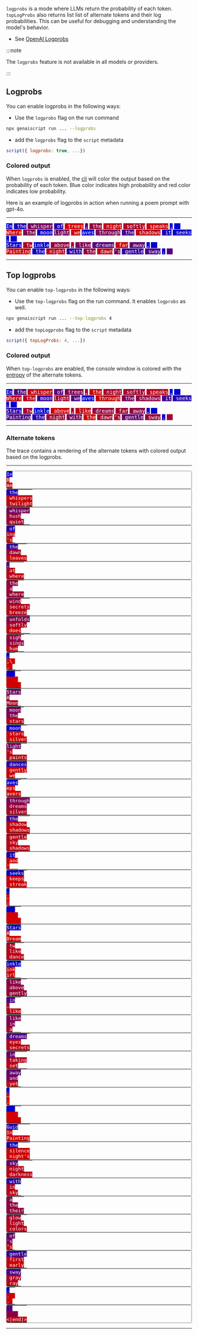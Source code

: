 
`logprobs` is a mode where LLMs return the probability of each token. `topLogProbs` also returns list list of alternate tokens
and their log probabilities. This can be useful for debugging and understanding the model's behavior.

- See [OpenAI Logprobs](https://cookbook.openai.com/examples/using_logprobs)

:::note

The `logprobs` feature is not available in all models or providers.

:::

## Logprobs

You can enable logprobs in the following ways:

- Use the `logprobs` flag on the run command

```sh
npx genaiscript run ... --logprobs
```

- add the `logprobs` flag to the `script` metadata

```js "logprobs: true"
script({ logprobs: true, ...})
```

### Colored output

When `logprobs` is enabled, the [cli](/genaiscript/reference/cli) will color the output based on the probability of each token.
Blue color indicates high probability and red color indicates low probability.


Here is an example of logprobs in action when running a poem prompt with gpt-4o. 

---


<span class="logprobs" title="97.7% (-0.02)" style="background: rgb(5, 0, 205); color: white; white-space: pre; font-family: monospace;">In</span>
<span class="logprobs" title="85.29% (-0.16)" style="background: rgb(31, 0, 179); color: white; white-space: pre; font-family: monospace;">&nbsp;the</span>
<span class="logprobs" title="44.3% (-0.81)" style="background: rgb(117, 0, 93); color: white; white-space: pre; font-family: monospace;">&nbsp;whisper</span>
<span class="logprobs" title="81.76% (-0.2)" style="background: rgb(38, 0, 172); color: white; white-space: pre; font-family: monospace;">&nbsp;of</span>
<span class="logprobs" title="0.26% (-5.95)" style="background: rgb(209, 0, 1); color: white; white-space: pre; font-family: monospace;">&nbsp;trees</span>
<span class="logprobs" title="59.33% (-0.52)" style="background: rgb(85, 0, 125); color: white; white-space: pre; font-family: monospace;">,</span>
<span class="logprobs" title="29.64% (-1.22)" style="background: rgb(148, 0, 62); color: white; white-space: pre; font-family: monospace;">&nbsp;the</span>
<span class="logprobs" title="7.45% (-2.6)" style="background: rgb(194, 0, 16); color: white; white-space: pre; font-family: monospace;">&nbsp;night</span>
<span class="logprobs" title="17.83% (-1.72)" style="background: rgb(173, 0, 37); color: white; white-space: pre; font-family: monospace;">&nbsp;softly</span>
<span class="logprobs" title="5.07% (-2.98)" style="background: rgb(199, 0, 11); color: white; white-space: pre; font-family: monospace;">&nbsp;speaks</span>
<span class="logprobs" title="99.99% (-0.0001)" style="background: rgb(0, 0, 210); color: white; white-space: pre; font-family: monospace;">,</span>
<span class="logprobs" title="99.85% (-0.002)" style="background: rgb(0, 0, 210); color: white; white-space: pre; font-family: monospace;">&nbsp;&nbsp;<br/></span>
<span class="logprobs" title="2.93% (-3.53)" style="background: rgb(204, 0, 6); color: white; white-space: pre; font-family: monospace;">Where</span>
<span class="logprobs" title="37.93% (-0.97)" style="background: rgb(130, 0, 80); color: white; white-space: pre; font-family: monospace;">&nbsp;the</span>
<span class="logprobs" title="92.55% (-0.08)" style="background: rgb(16, 0, 194); color: white; white-space: pre; font-family: monospace;">&nbsp;moon</span>
<span class="logprobs" title="44.93% (-0.8)" style="background: rgb(116, 0, 94); color: white; white-space: pre; font-family: monospace;">light</span>
<span class="logprobs" title="2.67% (-3.62)" style="background: rgb(204, 0, 6); color: white; white-space: pre; font-family: monospace;">&nbsp;we</span>
<span class="logprobs" title="99.93% (-0.001)" style="background: rgb(0, 0, 210); color: white; white-space: pre; font-family: monospace;">aves</span>
<span class="logprobs" title="41.06% (-0.89)" style="background: rgb(124, 0, 86); color: white; white-space: pre; font-family: monospace;">&nbsp;through</span>
<span class="logprobs" title="66.47% (-0.41)" style="background: rgb(70, 0, 140); color: white; white-space: pre; font-family: monospace;">&nbsp;the</span>
<span class="logprobs" title="9.79% (-2.32)" style="background: rgb(189, 0, 21); color: white; white-space: pre; font-family: monospace;">&nbsp;shadows</span>
<span class="logprobs" title="89.55% (-0.11)" style="background: rgb(22, 0, 188); color: white; white-space: pre; font-family: monospace;">&nbsp;it</span>
<span class="logprobs" title="94.19% (-0.06)" style="background: rgb(12, 0, 198); color: white; white-space: pre; font-family: monospace;">&nbsp;seeks</span>
<span class="logprobs" title="98.88% (-0.01)" style="background: rgb(2, 0, 208); color: white; white-space: pre; font-family: monospace;">.</span>
<span class="logprobs" title="99.98% (-0.0002)" style="background: rgb(0, 0, 210); color: white; white-space: pre; font-family: monospace;">&nbsp;&nbsp;<br/></span>
<span class="logprobs" title="94.53% (-0.06)" style="background: rgb(11, 0, 199); color: white; white-space: pre; font-family: monospace;">Stars</span>
<span class="logprobs" title="17.72% (-1.73)" style="background: rgb(173, 0, 37); color: white; white-space: pre; font-family: monospace;">&nbsp;tw</span>
<span class="logprobs" title="99.84% (-0.002)" style="background: rgb(0, 0, 210); color: white; white-space: pre; font-family: monospace;">inkle</span>
<span class="logprobs" title="29.51% (-1.22)" style="background: rgb(148, 0, 62); color: white; white-space: pre; font-family: monospace;">&nbsp;above</span>
<span class="logprobs" title="23.32% (-1.46)" style="background: rgb(161, 0, 49); color: white; white-space: pre; font-family: monospace;">,</span>
<span class="logprobs" title="38.94% (-0.94)" style="background: rgb(128, 0, 82); color: white; white-space: pre; font-family: monospace;">&nbsp;like</span>
<span class="logprobs" title="60.77% (-0.5)" style="background: rgb(82, 0, 128); color: white; white-space: pre; font-family: monospace;">&nbsp;dreams</span>
<span class="logprobs" title="0.65% (-5.04)" style="background: rgb(209, 0, 1); color: white; white-space: pre; font-family: monospace;">&nbsp;far</span>
<span class="logprobs" title="54.58% (-0.61)" style="background: rgb(95, 0, 115); color: white; white-space: pre; font-family: monospace;">&nbsp;away</span>
<span class="logprobs" title="99.98% (-0.0002)" style="background: rgb(0, 0, 210); color: white; white-space: pre; font-family: monospace;">,</span>
<span class="logprobs" title="99.97% (-0.0003)" style="background: rgb(0, 0, 210); color: white; white-space: pre; font-family: monospace;">&nbsp;&nbsp;<br/></span>
<span class="logprobs" title="2.97% (-3.52)" style="background: rgb(204, 0, 6); color: white; white-space: pre; font-family: monospace;">Painting</span>
<span class="logprobs" title="92.42% (-0.08)" style="background: rgb(16, 0, 194); color: white; white-space: pre; font-family: monospace;">&nbsp;the</span>
<span class="logprobs" title="12.22% (-2.1)" style="background: rgb(184, 0, 26); color: white; white-space: pre; font-family: monospace;">&nbsp;night</span>
<span class="logprobs" title="79.99% (-0.22)" style="background: rgb(42, 0, 168); color: white; white-space: pre; font-family: monospace;">&nbsp;with</span>
<span class="logprobs" title="30.31% (-1.19)" style="background: rgb(146, 0, 64); color: white; white-space: pre; font-family: monospace;">&nbsp;the</span>
<span class="logprobs" title="9.13% (-2.39)" style="background: rgb(191, 0, 19); color: white; white-space: pre; font-family: monospace;">&nbsp;dawn</span>
<span class="logprobs" title="43.62% (-0.83)" style="background: rgb(118, 0, 92); color: white; white-space: pre; font-family: monospace;">&#39;s</span>
<span class="logprobs" title="75.24% (-0.28)" style="background: rgb(52, 0, 158); color: white; white-space: pre; font-family: monospace;">&nbsp;gentle</span>
<span class="logprobs" title="65.6% (-0.42)" style="background: rgb(72, 0, 138); color: white; white-space: pre; font-family: monospace;">&nbsp;sway</span>
<span class="logprobs" title="99.24% (-0.01)" style="background: rgb(2, 0, 208); color: white; white-space: pre; font-family: monospace;">.</span>
<span class="logprobs" title="58.2% (-0.54)" style="background: rgb(88, 0, 122); color: white; white-space: pre; font-family: monospace;">&nbsp;&nbsp;</span>

---

## Top logprobs

You can enable `top-logprobs` in the following ways:

- Use the `top-logprobs` flag on the run command. It enables `logprobs` as well.

```sh
npx genaiscript run ... --top-logprobs 4
```

- add the `topLogprobs` flag to the `script` metadata

```js "logprobs: true"
script({ topLogProbs: 4, ...})
```

### Colored output

When `top-logprobs` are enabled, the console window is colored with the [entropy](https://people.math.harvard.edu/~ctm/home/text/others/shannon/entropy/entropy.pdf) of the alternate tokens. 

---

<span class="logprobs" title="0.1" style="background: rgb(21, 0, 189); color: white; white-space: pre; font-family: monospace;">In</span>
<span class="logprobs" title="0.4" style="background: rgb(83, 0, 127); color: white; white-space: pre; font-family: monospace;">&nbsp;the</span>
<span class="logprobs" title="0.93" style="background: rgb(196, 0, 14); color: white; white-space: pre; font-family: monospace;">&nbsp;whisper</span>
<span class="logprobs" title="0.43" style="background: rgb(91, 0, 119); color: white; white-space: pre; font-family: monospace;">&nbsp;of</span>
<span class="logprobs" title="0.6" style="background: rgb(126, 0, 84); color: white; white-space: pre; font-family: monospace;">&nbsp;trees</span>
<span class="logprobs" title="0.73" style="background: rgb(152, 0, 58); color: white; white-space: pre; font-family: monospace;">,</span>
<span class="logprobs" title="0.97" style="background: rgb(203, 0, 7); color: white; white-space: pre; font-family: monospace;">&nbsp;the</span>
<span class="logprobs" title="0.8" style="background: rgb(167, 0, 43); color: white; white-space: pre; font-family: monospace;">&nbsp;night</span>
<span class="logprobs" title="0.78" style="background: rgb(163, 0, 47); color: white; white-space: pre; font-family: monospace;">&nbsp;softly</span>
<span class="logprobs" title="0.87" style="background: rgb(183, 0, 27); color: white; white-space: pre; font-family: monospace;">&nbsp;speaks</span>
<span class="logprobs" title="0.001" style="background: rgb(0, 0, 210); color: white; white-space: pre; font-family: monospace;">,</span>
<span class="logprobs" title="0.01" style="background: rgb(2, 0, 208); color: white; white-space: pre; font-family: monospace;">&nbsp;&nbsp;<br/></span>
<span class="logprobs" title="0.87" style="background: rgb(183, 0, 27); color: white; white-space: pre; font-family: monospace;">Where</span>
<span class="logprobs" title="0.86" style="background: rgb(180, 0, 30); color: white; white-space: pre; font-family: monospace;">&nbsp;the</span>
<span class="logprobs" title="0.25" style="background: rgb(53, 0, 157); color: white; white-space: pre; font-family: monospace;">&nbsp;moon</span>
<span class="logprobs" title="0.75" style="background: rgb(157, 0, 53); color: white; white-space: pre; font-family: monospace;">light</span>
<span class="logprobs" title="0.39" style="background: rgb(82, 0, 128); color: white; white-space: pre; font-family: monospace;">&nbsp;we</span>
<span class="logprobs" title="0.01" style="background: rgb(1, 0, 209); color: white; white-space: pre; font-family: monospace;">aves</span>
<span class="logprobs" title="0.93" style="background: rgb(196, 0, 14); color: white; white-space: pre; font-family: monospace;">&nbsp;through</span>
<span class="logprobs" title="0.57" style="background: rgb(119, 0, 91); color: white; white-space: pre; font-family: monospace;">&nbsp;the</span>
<span class="logprobs" title="0.68" style="background: rgb(143, 0, 67); color: white; white-space: pre; font-family: monospace;">&nbsp;shadows</span>
<span class="logprobs" title="0.32" style="background: rgb(68, 0, 142); color: white; white-space: pre; font-family: monospace;">&nbsp;it</span>
<span class="logprobs" title="0.18" style="background: rgb(38, 0, 172); color: white; white-space: pre; font-family: monospace;">&nbsp;seeks</span>
<span class="logprobs" title="0.06" style="background: rgb(12, 0, 198); color: white; white-space: pre; font-family: monospace;">.</span>
<span class="logprobs" title="0.002" style="background: rgb(0, 0, 210); color: white; white-space: pre; font-family: monospace;">&nbsp;&nbsp;<br/></span>
<span class="logprobs" title="0.18" style="background: rgb(38, 0, 172); color: white; white-space: pre; font-family: monospace;">Stars</span>
<span class="logprobs" title="0.75" style="background: rgb(157, 0, 53); color: white; white-space: pre; font-family: monospace;">&nbsp;tw</span>
<span class="logprobs" title="0.01" style="background: rgb(2, 0, 208); color: white; white-space: pre; font-family: monospace;">inkle</span>
<span class="logprobs" title="0.98" style="background: rgb(206, 0, 4); color: white; white-space: pre; font-family: monospace;">&nbsp;above</span>
<span class="logprobs" title="0.78" style="background: rgb(163, 0, 47); color: white; white-space: pre; font-family: monospace;">,</span>
<span class="logprobs" title="0.94" style="background: rgb(197, 0, 13); color: white; white-space: pre; font-family: monospace;">&nbsp;like</span>
<span class="logprobs" title="0.71" style="background: rgb(149, 0, 61); color: white; white-space: pre; font-family: monospace;">&nbsp;dreams</span>
<span class="logprobs" title="0.77" style="background: rgb(161, 0, 49); color: white; white-space: pre; font-family: monospace;">&nbsp;far</span>
<span class="logprobs" title="0.69" style="background: rgb(144, 0, 66); color: white; white-space: pre; font-family: monospace;">&nbsp;away</span>
<span class="logprobs" title="0.002" style="background: rgb(0, 0, 210); color: white; white-space: pre; font-family: monospace;">,</span>
<span class="logprobs" title="0.003" style="background: rgb(1, 0, 209); color: white; white-space: pre; font-family: monospace;">&nbsp;&nbsp;<br/></span>
<span class="logprobs" title="0.37" style="background: rgb(77, 0, 133); color: white; white-space: pre; font-family: monospace;">Painting</span>
<span class="logprobs" title="0.17" style="background: rgb(37, 0, 173); color: white; white-space: pre; font-family: monospace;">&nbsp;the</span>
<span class="logprobs" title="0.75" style="background: rgb(158, 0, 52); color: white; white-space: pre; font-family: monospace;">&nbsp;night</span>
<span class="logprobs" title="0.57" style="background: rgb(120, 0, 90); color: white; white-space: pre; font-family: monospace;">&nbsp;with</span>
<span class="logprobs" title="0.99" style="background: rgb(208, 0, 2); color: white; white-space: pre; font-family: monospace;">&nbsp;the</span>
<span class="logprobs" title="0.79" style="background: rgb(166, 0, 44); color: white; white-space: pre; font-family: monospace;">&nbsp;dawn</span>
<span class="logprobs" title="0.81" style="background: rgb(170, 0, 40); color: white; white-space: pre; font-family: monospace;">&#39;s</span>
<span class="logprobs" title="0.49" style="background: rgb(103, 0, 107); color: white; white-space: pre; font-family: monospace;">&nbsp;gentle</span>
<span class="logprobs" title="0.73" style="background: rgb(154, 0, 56); color: white; white-space: pre; font-family: monospace;">&nbsp;sway</span>
<span class="logprobs" title="0.04" style="background: rgb(9, 0, 201); color: white; white-space: pre; font-family: monospace;">.</span>
<span class="logprobs" title="0.78" style="background: rgb(163, 0, 47); color: white; white-space: pre; font-family: monospace;">&nbsp;&nbsp;</span>

---

### Alternate tokens

The trace contains a rendering of the alternate tokens with colored output based on the logprobs.

---


<table class="toplogprobs" style="display: inline-block; padding: 0; margin: 0; border: solid 1px grey; border-radius: 0.2rem;"><tr><td style="border: none; padding: 0;"><span class="logprobs" title="97.7% (-0.02)" style="background: rgb(5, 0, 205); color: white; white-space: pre; font-family: monospace;">In</span></td></tr><tr><td style="border: none; padding: 0;"><span class="logprobs" title="1.79% (-4.02)" style="background: rgb(206, 0, 4); color: white; white-space: pre; font-family: monospace;">B</span></td></tr><tr><td style="border: none; padding: 0;"><span class="logprobs" title="0.27% (-5.9)" style="background: rgb(209, 0, 1); color: white; white-space: pre; font-family: monospace;">Am</span></td></tr></table>
<table class="toplogprobs" style="display: inline-block; padding: 0; margin: 0; border: solid 1px grey; border-radius: 0.2rem;"><tr><td style="border: none; padding: 0;"><span class="logprobs" title="85.29% (-0.16)" style="background: rgb(31, 0, 179); color: white; white-space: pre; font-family: monospace;"> the</span></td></tr><tr><td style="border: none; padding: 0;"><span class="logprobs" title="7% (-2.66)" style="background: rgb(195, 0, 15); color: white; white-space: pre; font-family: monospace;"> whispers</span></td></tr><tr><td style="border: none; padding: 0;"><span class="logprobs" title="3.31% (-3.41)" style="background: rgb(203, 0, 7); color: white; white-space: pre; font-family: monospace;"> twilight</span></td></tr></table>
<table class="toplogprobs" style="display: inline-block; padding: 0; margin: 0; border: solid 1px grey; border-radius: 0.2rem;"><tr><td style="border: none; padding: 0;"><span class="logprobs" title="44.3% (-0.81)" style="background: rgb(117, 0, 93); color: white; white-space: pre; font-family: monospace;"> whisper</span></td></tr><tr><td style="border: none; padding: 0;"><span class="logprobs" title="26.87% (-1.31)" style="background: rgb(154, 0, 56); color: white; white-space: pre; font-family: monospace;"> hush</span></td></tr><tr><td style="border: none; padding: 0;"><span class="logprobs" title="18.47% (-1.69)" style="background: rgb(171, 0, 39); color: white; white-space: pre; font-family: monospace;"> quiet</span></td></tr></table>
<table class="toplogprobs" style="display: inline-block; padding: 0; margin: 0; border: solid 1px grey; border-radius: 0.2rem;"><tr><td style="border: none; padding: 0;"><span class="logprobs" title="81.76% (-0.2)" style="background: rgb(38, 0, 172); color: white; white-space: pre; font-family: monospace;"> of</span></td></tr><tr><td style="border: none; padding: 0;"><span class="logprobs" title="18.24% (-1.7)" style="background: rgb(172, 0, 38); color: white; white-space: pre; font-family: monospace;">ing</span></td></tr><tr><td style="border: none; padding: 0;"><span class="logprobs" title="0.001% (-12.2)" style="background: rgb(210, 0, 0); color: white; white-space: pre; font-family: monospace;">&#39;s</span></td></tr></table>
<table class="toplogprobs" style="display: inline-block; padding: 0; margin: 0; border: solid 1px grey; border-radius: 0.2rem;"><tr><td style="border: none; padding: 0;"><span class="logprobs" title="72.22% (-0.33)" style="background: rgb(58, 0, 152); color: white; white-space: pre; font-family: monospace;"> the</span></td></tr><tr><td style="border: none; padding: 0;"><span class="logprobs" title="23.44% (-1.45)" style="background: rgb(161, 0, 49); color: white; white-space: pre; font-family: monospace;"> dawn</span></td></tr><tr><td style="border: none; padding: 0;"><span class="logprobs" title="2.18% (-3.83)" style="background: rgb(205, 0, 5); color: white; white-space: pre; font-family: monospace;"> leaves</span></td></tr></table>
<table class="toplogprobs" style="display: inline-block; padding: 0; margin: 0; border: solid 1px grey; border-radius: 0.2rem;"><tr><td style="border: none; padding: 0;"><span class="logprobs" title="59.33% (-0.52)" style="background: rgb(85, 0, 125); color: white; white-space: pre; font-family: monospace;">,</span></td></tr><tr><td style="border: none; padding: 0;"><span class="logprobs" title="15% (-1.9)" style="background: rgb(178, 0, 32); color: white; white-space: pre; font-family: monospace;"> at</span></td></tr><tr><td style="border: none; padding: 0;"><span class="logprobs" title="8.03% (-2.52)" style="background: rgb(193, 0, 17); color: white; white-space: pre; font-family: monospace;"> where</span></td></tr></table>
<table class="toplogprobs" style="display: inline-block; padding: 0; margin: 0; border: solid 1px grey; border-radius: 0.2rem;"><tr><td style="border: none; padding: 0;"><span class="logprobs" title="29.64% (-1.22)" style="background: rgb(148, 0, 62); color: white; white-space: pre; font-family: monospace;"> the</span></td></tr><tr><td style="border: none; padding: 0;"><span class="logprobs" title="26.16% (-1.34)" style="background: rgb(155, 0, 55); color: white; white-space: pre; font-family: monospace;"> a</span></td></tr><tr><td style="border: none; padding: 0;"><span class="logprobs" title="26.16% (-1.34)" style="background: rgb(155, 0, 55); color: white; white-space: pre; font-family: monospace;"> where</span></td></tr></table>
<table class="toplogprobs" style="display: inline-block; padding: 0; margin: 0; border: solid 1px grey; border-radius: 0.2rem;"><tr><td style="border: none; padding: 0;"><span class="logprobs" title="29.48% (-1.22)" style="background: rgb(148, 0, 62); color: white; white-space: pre; font-family: monospace;"> wind</span></td></tr><tr><td style="border: none; padding: 0;"><span class="logprobs" title="12.29% (-2.1)" style="background: rgb(184, 0, 26); color: white; white-space: pre; font-family: monospace;"> secrets</span></td></tr><tr><td style="border: none; padding: 0;"><span class="logprobs" title="12.29% (-2.1)" style="background: rgb(184, 0, 26); color: white; white-space: pre; font-family: monospace;"> breeze</span></td></tr></table>
<table class="toplogprobs" style="display: inline-block; padding: 0; margin: 0; border: solid 1px grey; border-radius: 0.2rem;"><tr><td style="border: none; padding: 0;"><span class="logprobs" title="37.74% (-0.97)" style="background: rgb(131, 0, 79); color: white; white-space: pre; font-family: monospace;"> unfolds</span></td></tr><tr><td style="border: none; padding: 0;"><span class="logprobs" title="17.83% (-1.72)" style="background: rgb(173, 0, 37); color: white; white-space: pre; font-family: monospace;"> softly</span></td></tr><tr><td style="border: none; padding: 0;"><span class="logprobs" title="6.56% (-2.72)" style="background: rgb(196, 0, 14); color: white; white-space: pre; font-family: monospace;"> does</span></td></tr></table>
<table class="toplogprobs" style="display: inline-block; padding: 0; margin: 0; border: solid 1px grey; border-radius: 0.2rem;"><tr><td style="border: none; padding: 0;"><span class="logprobs" title="29.19% (-1.23)" style="background: rgb(149, 0, 61); color: white; white-space: pre; font-family: monospace;"> sigh</span></td></tr><tr><td style="border: none; padding: 0;"><span class="logprobs" title="29.19% (-1.23)" style="background: rgb(149, 0, 61); color: white; white-space: pre; font-family: monospace;"> sings</span></td></tr><tr><td style="border: none; padding: 0;"><span class="logprobs" title="10.74% (-2.23)" style="background: rgb(187, 0, 23); color: white; white-space: pre; font-family: monospace;"> hum</span></td></tr></table>
<table class="toplogprobs" style="display: inline-block; padding: 0; margin: 0; border: solid 1px grey; border-radius: 0.2rem;"><tr><td style="border: none; padding: 0;"><span class="logprobs" title="99.99% (-0.0001)" style="background: rgb(0, 0, 210); color: white; white-space: pre; font-family: monospace;">,</span></td></tr><tr><td style="border: none; padding: 0;"><span class="logprobs" title="0.004% (-10.13)" style="background: rgb(210, 0, 0); color: white; white-space: pre; font-family: monospace;">,\ </span></td></tr><tr><td style="border: none; padding: 0;"><span class="logprobs" title="0.001% (-11.63)" style="background: rgb(210, 0, 0); color: white; white-space: pre; font-family: monospace;">, </span></td></tr></table>
<table class="toplogprobs" style="display: inline-block; padding: 0; margin: 0; border: solid 1px grey; border-radius: 0.2rem;"><tr><td style="border: none; padding: 0;"><span class="logprobs" title="99.85% (-0.002)" style="background: rgb(0, 0, 210); color: white; white-space: pre; font-family: monospace;">   </span></td></tr><tr><td style="border: none; padding: 0;"><span class="logprobs" title="0.15% (-6.5)" style="background: rgb(210, 0, 0); color: white; white-space: pre; font-family: monospace;">    </span></td></tr><tr><td style="border: none; padding: 0;"><span class="logprobs" title="0.002% (-11)" style="background: rgb(210, 0, 0); color: white; white-space: pre; font-family: monospace;">     </span></td></tr></table><br/>
<table class="toplogprobs" style="display: inline-block; padding: 0; margin: 0; border: solid 1px grey; border-radius: 0.2rem;"><tr><td style="border: none; padding: 0;"><span class="logprobs" title="45.76% (-0.78)" style="background: rgb(114, 0, 96); color: white; white-space: pre; font-family: monospace;">Stars</span></td></tr><tr><td style="border: none; padding: 0;"><span class="logprobs" title="16.83% (-1.78)" style="background: rgb(175, 0, 35); color: white; white-space: pre; font-family: monospace;">A</span></td></tr><tr><td style="border: none; padding: 0;"><span class="logprobs" title="16.83% (-1.78)" style="background: rgb(175, 0, 35); color: white; white-space: pre; font-family: monospace;">Moon</span></td></tr></table>
<table class="toplogprobs" style="display: inline-block; padding: 0; margin: 0; border: solid 1px grey; border-radius: 0.2rem;"><tr><td style="border: none; padding: 0;"><span class="logprobs" title="42.98% (-0.84)" style="background: rgb(120, 0, 90); color: white; white-space: pre; font-family: monospace;"> moon</span></td></tr><tr><td style="border: none; padding: 0;"><span class="logprobs" title="37.93% (-0.97)" style="background: rgb(130, 0, 80); color: white; white-space: pre; font-family: monospace;"> the</span></td></tr><tr><td style="border: none; padding: 0;"><span class="logprobs" title="8.46% (-2.47)" style="background: rgb(192, 0, 18); color: white; white-space: pre; font-family: monospace;"> stars</span></td></tr></table>
<table class="toplogprobs" style="display: inline-block; padding: 0; margin: 0; border: solid 1px grey; border-radius: 0.2rem;"><tr><td style="border: none; padding: 0;"><span class="logprobs" title="92.55% (-0.08)" style="background: rgb(16, 0, 194); color: white; white-space: pre; font-family: monospace;"> moon</span></td></tr><tr><td style="border: none; padding: 0;"><span class="logprobs" title="5.22% (-2.95)" style="background: rgb(199, 0, 11); color: white; white-space: pre; font-family: monospace;"> stars</span></td></tr><tr><td style="border: none; padding: 0;"><span class="logprobs" title="1.16% (-4.45)" style="background: rgb(208, 0, 2); color: white; white-space: pre; font-family: monospace;"> silver</span></td></tr></table>
<table class="toplogprobs" style="display: inline-block; padding: 0; margin: 0; border: solid 1px grey; border-radius: 0.2rem;"><tr><td style="border: none; padding: 0;"><span class="logprobs" title="44.93% (-0.8)" style="background: rgb(116, 0, 94); color: white; white-space: pre; font-family: monospace;">light</span></td></tr><tr><td style="border: none; padding: 0;"><span class="logprobs" title="10.03% (-2.3)" style="background: rgb(189, 0, 21); color: white; white-space: pre; font-family: monospace;">&#39;s</span></td></tr><tr><td style="border: none; padding: 0;"><span class="logprobs" title="10.03% (-2.3)" style="background: rgb(189, 0, 21); color: white; white-space: pre; font-family: monospace;"> paints</span></td></tr></table>
<table class="toplogprobs" style="display: inline-block; padding: 0; margin: 0; border: solid 1px grey; border-radius: 0.2rem;"><tr><td style="border: none; padding: 0;"><span class="logprobs" title="78.16% (-0.25)" style="background: rgb(46, 0, 164); color: white; white-space: pre; font-family: monospace;"> dances</span></td></tr><tr><td style="border: none; padding: 0;"><span class="logprobs" title="4.41% (-3.12)" style="background: rgb(201, 0, 9); color: white; white-space: pre; font-family: monospace;"> gently</span></td></tr><tr><td style="border: none; padding: 0;"><span class="logprobs" title="2.67% (-3.62)" style="background: rgb(204, 0, 6); color: white; white-space: pre; font-family: monospace;"> we</span></td></tr></table>
<table class="toplogprobs" style="display: inline-block; padding: 0; margin: 0; border: solid 1px grey; border-radius: 0.2rem;"><tr><td style="border: none; padding: 0;"><span class="logprobs" title="99.93% (-0.001)" style="background: rgb(0, 0, 210); color: white; white-space: pre; font-family: monospace;">aves</span></td></tr><tr><td style="border: none; padding: 0;"><span class="logprobs" title="0.07% (-7.25)" style="background: rgb(210, 0, 0); color: white; white-space: pre; font-family: monospace;">eps</span></td></tr><tr><td style="border: none; padding: 0;"><span class="logprobs" title="0.001% (-11.13)" style="background: rgb(210, 0, 0); color: white; white-space: pre; font-family: monospace;">avers</span></td></tr></table>
<table class="toplogprobs" style="display: inline-block; padding: 0; margin: 0; border: solid 1px grey; border-radius: 0.2rem;"><tr><td style="border: none; padding: 0;"><span class="logprobs" title="41.06% (-0.89)" style="background: rgb(124, 0, 86); color: white; white-space: pre; font-family: monospace;"> through</span></td></tr><tr><td style="border: none; padding: 0;"><span class="logprobs" title="28.22% (-1.27)" style="background: rgb(151, 0, 59); color: white; white-space: pre; font-family: monospace;"> dreams</span></td></tr><tr><td style="border: none; padding: 0;"><span class="logprobs" title="17.12% (-1.77)" style="background: rgb(174, 0, 36); color: white; white-space: pre; font-family: monospace;"> silver</span></td></tr></table>
<table class="toplogprobs" style="display: inline-block; padding: 0; margin: 0; border: solid 1px grey; border-radius: 0.2rem;"><tr><td style="border: none; padding: 0;"><span class="logprobs" title="66.47% (-0.41)" style="background: rgb(70, 0, 140); color: white; white-space: pre; font-family: monospace;"> the</span></td></tr><tr><td style="border: none; padding: 0;"><span class="logprobs" title="9% (-2.41)" style="background: rgb(191, 0, 19); color: white; white-space: pre; font-family: monospace;"> shadow</span></td></tr><tr><td style="border: none; padding: 0;"><span class="logprobs" title="4.25% (-3.16)" style="background: rgb(201, 0, 9); color: white; white-space: pre; font-family: monospace;"> shadows</span></td></tr></table>
<table class="toplogprobs" style="display: inline-block; padding: 0; margin: 0; border: solid 1px grey; border-radius: 0.2rem;"><tr><td style="border: none; padding: 0;"><span class="logprobs" title="14.25% (-1.95)" style="background: rgb(180, 0, 30); color: white; white-space: pre; font-family: monospace;"> gentle</span></td></tr><tr><td style="border: none; padding: 0;"><span class="logprobs" title="11.1% (-2.2)" style="background: rgb(187, 0, 23); color: white; white-space: pre; font-family: monospace;"> sky</span></td></tr><tr><td style="border: none; padding: 0;"><span class="logprobs" title="9.79% (-2.32)" style="background: rgb(189, 0, 21); color: white; white-space: pre; font-family: monospace;"> shadows</span></td></tr></table>
<table class="toplogprobs" style="display: inline-block; padding: 0; margin: 0; border: solid 1px grey; border-radius: 0.2rem;"><tr><td style="border: none; padding: 0;"><span class="logprobs" title="89.55% (-0.11)" style="background: rgb(22, 0, 188); color: white; white-space: pre; font-family: monospace;"> it</span></td></tr><tr><td style="border: none; padding: 0;"><span class="logprobs" title="5.05% (-2.99)" style="background: rgb(199, 0, 11); color: white; white-space: pre; font-family: monospace;"> and</span></td></tr><tr><td style="border: none; padding: 0;"><span class="logprobs" title="3.06% (-3.49)" style="background: rgb(204, 0, 6); color: white; white-space: pre; font-family: monospace;">&#39;</span></td></tr></table>
<table class="toplogprobs" style="display: inline-block; padding: 0; margin: 0; border: solid 1px grey; border-radius: 0.2rem;"><tr><td style="border: none; padding: 0;"><span class="logprobs" title="94.19% (-0.06)" style="background: rgb(12, 0, 198); color: white; white-space: pre; font-family: monospace;"> seeks</span></td></tr><tr><td style="border: none; padding: 0;"><span class="logprobs" title="1.73% (-4.06)" style="background: rgb(206, 0, 4); color: white; white-space: pre; font-family: monospace;"> keeps</span></td></tr><tr><td style="border: none; padding: 0;"><span class="logprobs" title="1.73% (-4.06)" style="background: rgb(206, 0, 4); color: white; white-space: pre; font-family: monospace;"> streak</span></td></tr></table>
<table class="toplogprobs" style="display: inline-block; padding: 0; margin: 0; border: solid 1px grey; border-radius: 0.2rem;"><tr><td style="border: none; padding: 0;"><span class="logprobs" title="98.88% (-0.01)" style="background: rgb(2, 0, 208); color: white; white-space: pre; font-family: monospace;">.</span></td></tr><tr><td style="border: none; padding: 0;"><span class="logprobs" title="1.1% (-4.51)" style="background: rgb(208, 0, 2); color: white; white-space: pre; font-family: monospace;">,</span></td></tr><tr><td style="border: none; padding: 0;"><span class="logprobs" title="0.02% (-8.39)" style="background: rgb(210, 0, 0); color: white; white-space: pre; font-family: monospace;">;</span></td></tr></table>
<table class="toplogprobs" style="display: inline-block; padding: 0; margin: 0; border: solid 1px grey; border-radius: 0.2rem;"><tr><td style="border: none; padding: 0;"><span class="logprobs" title="99.98% (-0.0002)" style="background: rgb(0, 0, 210); color: white; white-space: pre; font-family: monospace;">   </span></td></tr><tr><td style="border: none; padding: 0;"><span class="logprobs" title="0.02% (-8.63)" style="background: rgb(210, 0, 0); color: white; white-space: pre; font-family: monospace;">    </span></td></tr><tr><td style="border: none; padding: 0;"><span class="logprobs" title="0.002% (-11)" style="background: rgb(210, 0, 0); color: white; white-space: pre; font-family: monospace;">     </span></td></tr></table><br/>
<table class="toplogprobs" style="display: inline-block; padding: 0; margin: 0; border: solid 1px grey; border-radius: 0.2rem;"><tr><td style="border: none; padding: 0;"><span class="logprobs" title="94.53% (-0.06)" style="background: rgb(11, 0, 199); color: white; white-space: pre; font-family: monospace;">Stars</span></td></tr><tr><td style="border: none; padding: 0;"><span class="logprobs" title="2.52% (-3.68)" style="background: rgb(205, 0, 5); color: white; white-space: pre; font-family: monospace;">A</span></td></tr><tr><td style="border: none; padding: 0;"><span class="logprobs" title="1.19% (-4.43)" style="background: rgb(208, 0, 2); color: white; white-space: pre; font-family: monospace;">Dream</span></td></tr></table>
<table class="toplogprobs" style="display: inline-block; padding: 0; margin: 0; border: solid 1px grey; border-radius: 0.2rem;"><tr><td style="border: none; padding: 0;"><span class="logprobs" title="17.72% (-1.73)" style="background: rgb(173, 0, 37); color: white; white-space: pre; font-family: monospace;"> tw</span></td></tr><tr><td style="border: none; padding: 0;"><span class="logprobs" title="12.18% (-2.11)" style="background: rgb(184, 0, 26); color: white; white-space: pre; font-family: monospace;"> like</span></td></tr><tr><td style="border: none; padding: 0;"><span class="logprobs" title="12.18% (-2.11)" style="background: rgb(184, 0, 26); color: white; white-space: pre; font-family: monospace;"> dance</span></td></tr></table>
<table class="toplogprobs" style="display: inline-block; padding: 0; margin: 0; border: solid 1px grey; border-radius: 0.2rem;"><tr><td style="border: none; padding: 0;"><span class="logprobs" title="99.84% (-0.002)" style="background: rgb(0, 0, 210); color: white; white-space: pre; font-family: monospace;">inkle</span></td></tr><tr><td style="border: none; padding: 0;"><span class="logprobs" title="0.1% (-6.88)" style="background: rgb(210, 0, 0); color: white; white-space: pre; font-family: monospace;">ink</span></td></tr><tr><td style="border: none; padding: 0;"><span class="logprobs" title="0.06% (-7.5)" style="background: rgb(210, 0, 0); color: white; white-space: pre; font-family: monospace;">irl</span></td></tr></table>
<table class="toplogprobs" style="display: inline-block; padding: 0; margin: 0; border: solid 1px grey; border-radius: 0.2rem;"><tr><td style="border: none; padding: 0;"><span class="logprobs" title="33.44% (-1.1)" style="background: rgb(140, 0, 70); color: white; white-space: pre; font-family: monospace;"> like</span></td></tr><tr><td style="border: none; padding: 0;"><span class="logprobs" title="29.51% (-1.22)" style="background: rgb(148, 0, 62); color: white; white-space: pre; font-family: monospace;"> above</span></td></tr><tr><td style="border: none; padding: 0;"><span class="logprobs" title="26.04% (-1.35)" style="background: rgb(155, 0, 55); color: white; white-space: pre; font-family: monospace;"> gently</span></td></tr></table>
<table class="toplogprobs" style="display: inline-block; padding: 0; margin: 0; border: solid 1px grey; border-radius: 0.2rem;"><tr><td style="border: none; padding: 0;"><span class="logprobs" title="63.4% (-0.46)" style="background: rgb(77, 0, 133); color: white; white-space: pre; font-family: monospace;"> in</span></td></tr><tr><td style="border: none; padding: 0;"><span class="logprobs" title="23.32% (-1.46)" style="background: rgb(161, 0, 49); color: white; white-space: pre; font-family: monospace;">,</span></td></tr><tr><td style="border: none; padding: 0;"><span class="logprobs" title="9.72% (-2.33)" style="background: rgb(190, 0, 20); color: white; white-space: pre; font-family: monospace;"> like</span></td></tr></table>
<table class="toplogprobs" style="display: inline-block; padding: 0; margin: 0; border: solid 1px grey; border-radius: 0.2rem;"><tr><td style="border: none; padding: 0;"><span class="logprobs" title="38.94% (-0.94)" style="background: rgb(128, 0, 82); color: white; white-space: pre; font-family: monospace;"> like</span></td></tr><tr><td style="border: none; padding: 0;"><span class="logprobs" title="38.94% (-0.94)" style="background: rgb(128, 0, 82); color: white; white-space: pre; font-family: monospace;"> in</span></td></tr><tr><td style="border: none; padding: 0;"><span class="logprobs" title="16.23% (-1.82)" style="background: rgb(176, 0, 34); color: white; white-space: pre; font-family: monospace;"> a</span></td></tr></table>
<table class="toplogprobs" style="display: inline-block; padding: 0; margin: 0; border: solid 1px grey; border-radius: 0.2rem;"><tr><td style="border: none; padding: 0;"><span class="logprobs" title="60.77% (-0.5)" style="background: rgb(82, 0, 128); color: white; white-space: pre; font-family: monospace;"> dreams</span></td></tr><tr><td style="border: none; padding: 0;"><span class="logprobs" title="13.56% (-2)" style="background: rgb(182, 0, 28); color: white; white-space: pre; font-family: monospace;"> eyes</span></td></tr><tr><td style="border: none; padding: 0;"><span class="logprobs" title="8.22% (-2.5)" style="background: rgb(193, 0, 17); color: white; white-space: pre; font-family: monospace;"> secrets</span></td></tr></table>
<table class="toplogprobs" style="display: inline-block; padding: 0; margin: 0; border: solid 1px grey; border-radius: 0.2rem;"><tr><td style="border: none; padding: 0;"><span class="logprobs" title="51.63% (-0.66)" style="background: rgb(102, 0, 108); color: white; white-space: pre; font-family: monospace;"> in</span></td></tr><tr><td style="border: none; padding: 0;"><span class="logprobs" title="16.76% (-1.79)" style="background: rgb(175, 0, 35); color: white; white-space: pre; font-family: monospace;"> taking</span></td></tr><tr><td style="border: none; padding: 0;"><span class="logprobs" title="7.92% (-2.54)" style="background: rgb(193, 0, 17); color: white; white-space: pre; font-family: monospace;"> set</span></td></tr></table>
<table class="toplogprobs" style="display: inline-block; padding: 0; margin: 0; border: solid 1px grey; border-radius: 0.2rem;"><tr><td style="border: none; padding: 0;"><span class="logprobs" title="54.58% (-0.61)" style="background: rgb(95, 0, 115); color: white; white-space: pre; font-family: monospace;"> away</span></td></tr><tr><td style="border: none; padding: 0;"><span class="logprobs" title="42.51% (-0.86)" style="background: rgb(121, 0, 89); color: white; white-space: pre; font-family: monospace;"> and</span></td></tr><tr><td style="border: none; padding: 0;"><span class="logprobs" title="1.45% (-4.23)" style="background: rgb(207, 0, 3); color: white; white-space: pre; font-family: monospace;"> yet</span></td></tr></table>
<table class="toplogprobs" style="display: inline-block; padding: 0; margin: 0; border: solid 1px grey; border-radius: 0.2rem;"><tr><td style="border: none; padding: 0;"><span class="logprobs" title="99.98% (-0.0002)" style="background: rgb(0, 0, 210); color: white; white-space: pre; font-family: monospace;">,</span></td></tr><tr><td style="border: none; padding: 0;"><span class="logprobs" title="0.01% (-9.13)" style="background: rgb(210, 0, 0); color: white; white-space: pre; font-family: monospace;">—</span></td></tr><tr><td style="border: none; padding: 0;"><span class="logprobs" title="0.01% (-9.25)" style="background: rgb(210, 0, 0); color: white; white-space: pre; font-family: monospace;">;</span></td></tr></table>
<table class="toplogprobs" style="display: inline-block; padding: 0; margin: 0; border: solid 1px grey; border-radius: 0.2rem;"><tr><td style="border: none; padding: 0;"><span class="logprobs" title="99.97% (-0.0003)" style="background: rgb(0, 0, 210); color: white; white-space: pre; font-family: monospace;">   </span></td></tr><tr><td style="border: none; padding: 0;"><span class="logprobs" title="0.03% (-8.13)" style="background: rgb(210, 0, 0); color: white; white-space: pre; font-family: monospace;">    </span></td></tr><tr><td style="border: none; padding: 0;"><span class="logprobs" title="0.001% (-11.13)" style="background: rgb(210, 0, 0); color: white; white-space: pre; font-family: monospace;">     </span></td></tr></table><br/>
<table class="toplogprobs" style="display: inline-block; padding: 0; margin: 0; border: solid 1px grey; border-radius: 0.2rem;"><tr><td style="border: none; padding: 0;"><span class="logprobs" title="86.73% (-0.14)" style="background: rgb(28, 0, 182); color: white; white-space: pre; font-family: monospace;">Guid</span></td></tr><tr><td style="border: none; padding: 0;"><span class="logprobs" title="6.28% (-2.77)" style="background: rgb(197, 0, 13); color: white; white-space: pre; font-family: monospace;">In</span></td></tr><tr><td style="border: none; padding: 0;"><span class="logprobs" title="2.97% (-3.52)" style="background: rgb(204, 0, 6); color: white; white-space: pre; font-family: monospace;">Painting</span></td></tr></table>
<table class="toplogprobs" style="display: inline-block; padding: 0; margin: 0; border: solid 1px grey; border-radius: 0.2rem;"><tr><td style="border: none; padding: 0;"><span class="logprobs" title="92.42% (-0.08)" style="background: rgb(16, 0, 194); color: white; white-space: pre; font-family: monospace;"> the</span></td></tr><tr><td style="border: none; padding: 0;"><span class="logprobs" title="2.17% (-3.83)" style="background: rgb(205, 0, 5); color: white; white-space: pre; font-family: monospace;"> silence</span></td></tr><tr><td style="border: none; padding: 0;"><span class="logprobs" title="0.71% (-4.95)" style="background: rgb(209, 0, 1); color: white; white-space: pre; font-family: monospace;"> night&#39;s</span></td></tr></table>
<table class="toplogprobs" style="display: inline-block; padding: 0; margin: 0; border: solid 1px grey; border-radius: 0.2rem;"><tr><td style="border: none; padding: 0;"><span class="logprobs" title="54.77% (-0.6)" style="background: rgb(95, 0, 115); color: white; white-space: pre; font-family: monospace;"> sky</span></td></tr><tr><td style="border: none; padding: 0;"><span class="logprobs" title="12.22% (-2.1)" style="background: rgb(184, 0, 26); color: white; white-space: pre; font-family: monospace;"> night</span></td></tr><tr><td style="border: none; padding: 0;"><span class="logprobs" title="10.78% (-2.23)" style="background: rgb(187, 0, 23); color: white; white-space: pre; font-family: monospace;"> darkness</span></td></tr></table>
<table class="toplogprobs" style="display: inline-block; padding: 0; margin: 0; border: solid 1px grey; border-radius: 0.2rem;"><tr><td style="border: none; padding: 0;"><span class="logprobs" title="79.99% (-0.22)" style="background: rgb(42, 0, 168); color: white; white-space: pre; font-family: monospace;"> with</span></td></tr><tr><td style="border: none; padding: 0;"><span class="logprobs" title="12.27% (-2.1)" style="background: rgb(184, 0, 26); color: white; white-space: pre; font-family: monospace;"> in</span></td></tr><tr><td style="border: none; padding: 0;"><span class="logprobs" title="7.44% (-2.6)" style="background: rgb(194, 0, 16); color: white; white-space: pre; font-family: monospace;"> sky</span></td></tr></table>
<table class="toplogprobs" style="display: inline-block; padding: 0; margin: 0; border: solid 1px grey; border-radius: 0.2rem;"><tr><td style="border: none; padding: 0;"><span class="logprobs" title="34.35% (-1.07)" style="background: rgb(138, 0, 72); color: white; white-space: pre; font-family: monospace;"> a</span></td></tr><tr><td style="border: none; padding: 0;"><span class="logprobs" title="30.31% (-1.19)" style="background: rgb(146, 0, 64); color: white; white-space: pre; font-family: monospace;"> the</span></td></tr><tr><td style="border: none; padding: 0;"><span class="logprobs" title="30.31% (-1.19)" style="background: rgb(146, 0, 64); color: white; white-space: pre; font-family: monospace;"> their</span></td></tr></table>
<table class="toplogprobs" style="display: inline-block; padding: 0; margin: 0; border: solid 1px grey; border-radius: 0.2rem;"><tr><td style="border: none; padding: 0;"><span class="logprobs" title="21.89% (-1.52)" style="background: rgb(164, 0, 46); color: white; white-space: pre; font-family: monospace;"> glow</span></td></tr><tr><td style="border: none; padding: 0;"><span class="logprobs" title="13.28% (-2.02)" style="background: rgb(182, 0, 28); color: white; white-space: pre; font-family: monospace;"> light</span></td></tr><tr><td style="border: none; padding: 0;"><span class="logprobs" title="13.28% (-2.02)" style="background: rgb(182, 0, 28); color: white; white-space: pre; font-family: monospace;"> colors</span></td></tr></table>
<table class="toplogprobs" style="display: inline-block; padding: 0; margin: 0; border: solid 1px grey; border-radius: 0.2rem;"><tr><td style="border: none; padding: 0;"><span class="logprobs" title="49.42% (-0.7)" style="background: rgb(106, 0, 104); color: white; white-space: pre; font-family: monospace;"> of</span></td></tr><tr><td style="border: none; padding: 0;"><span class="logprobs" title="43.62% (-0.83)" style="background: rgb(118, 0, 92); color: white; white-space: pre; font-family: monospace;">&#39;s</span></td></tr><tr><td style="border: none; padding: 0;"><span class="logprobs" title="6.69% (-2.7)" style="background: rgb(196, 0, 14); color: white; white-space: pre; font-family: monospace;">’s</span></td></tr></table>
<table class="toplogprobs" style="display: inline-block; padding: 0; margin: 0; border: solid 1px grey; border-radius: 0.2rem;"><tr><td style="border: none; padding: 0;"><span class="logprobs" title="75.24% (-0.28)" style="background: rgb(52, 0, 158); color: white; white-space: pre; font-family: monospace;"> gentle</span></td></tr><tr><td style="border: none; padding: 0;"><span class="logprobs" title="7.93% (-2.53)" style="background: rgb(193, 0, 17); color: white; white-space: pre; font-family: monospace;"> first</span></td></tr><tr><td style="border: none; padding: 0;"><span class="logprobs" title="3.75% (-3.28)" style="background: rgb(202, 0, 8); color: white; white-space: pre; font-family: monospace;"> early</span></td></tr></table>
<table class="toplogprobs" style="display: inline-block; padding: 0; margin: 0; border: solid 1px grey; border-radius: 0.2rem;"><tr><td style="border: none; padding: 0;"><span class="logprobs" title="65.6% (-0.42)" style="background: rgb(72, 0, 138); color: white; white-space: pre; font-family: monospace;"> sway</span></td></tr><tr><td style="border: none; padding: 0;"><span class="logprobs" title="16.59% (-1.8)" style="background: rgb(175, 0, 35); color: white; white-space: pre; font-family: monospace;"> gray</span></td></tr><tr><td style="border: none; padding: 0;"><span class="logprobs" title="10.06% (-2.3)" style="background: rgb(189, 0, 21); color: white; white-space: pre; font-family: monospace;"> ray</span></td></tr></table>
<table class="toplogprobs" style="display: inline-block; padding: 0; margin: 0; border: solid 1px grey; border-radius: 0.2rem;"><tr><td style="border: none; padding: 0;"><span class="logprobs" title="99.24% (-0.01)" style="background: rgb(2, 0, 208); color: white; white-space: pre; font-family: monospace;">.</span></td></tr><tr><td style="border: none; padding: 0;"><span class="logprobs" title="0.76% (-4.88)" style="background: rgb(208, 0, 2); color: white; white-space: pre; font-family: monospace;">.  </span></td></tr><tr><td style="border: none; padding: 0;"><span class="logprobs" title="0.0001% (-14.26)" style="background: rgb(210, 0, 0); color: white; white-space: pre; font-family: monospace;">. </span></td></tr></table>
<table class="toplogprobs" style="display: inline-block; padding: 0; margin: 0; border: solid 1px grey; border-radius: 0.2rem;"><tr><td style="border: none; padding: 0;"><span class="logprobs" title="58.2% (-0.54)" style="background: rgb(88, 0, 122); color: white; white-space: pre; font-family: monospace;">  </span></td></tr><tr><td style="border: none; padding: 0;"><span class="logprobs" title="35.3% (-1.04)" style="background: rgb(136, 0, 74); color: white; white-space: pre; font-family: monospace;">    </span></td></tr><tr><td style="border: none; padding: 0;"><span class="logprobs" title="6.13% (-2.79)" style="background: rgb(197, 0, 13); color: white; white-space: pre; font-family: monospace;">&lt;|end|&gt;</span></td></tr></table>

---
